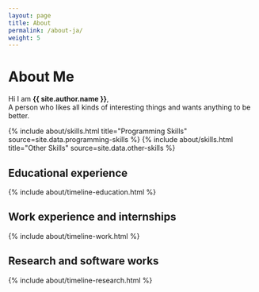 ```yaml
---
layout: page
title: About
permalink: /about-ja/
weight: 5
---
```


# **About Me**

Hi I am **{{ site.author.name }}**,<br>
A person who likes all kinds of interesting things and wants anything to be better.

<div class="row">
{% include about/skills.html title="Programming Skills" source=site.data.programming-skills %}
{% include about/skills.html title="Other Skills" source=site.data.other-skills %}
</div>

## Educational experience

<div class="row">
{% include about/timeline-education.html %}
</div>

## Work experience and internships

<div class="row">
{% include about/timeline-work.html %}
</div>

## Research and software works

<div class="row">
{% include about/timeline-research.html %}
</div>
